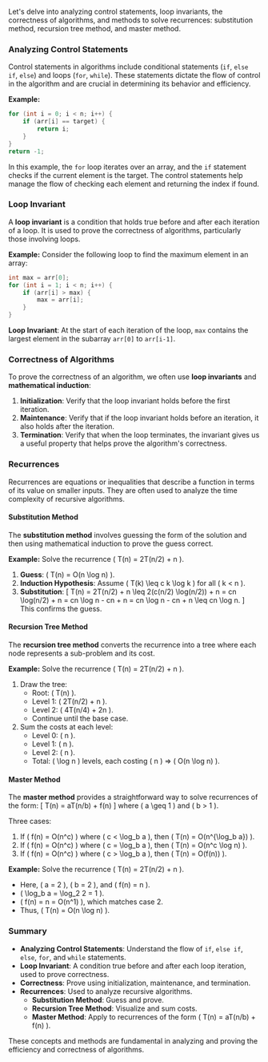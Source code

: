 Let's delve into analyzing control statements, loop invariants, the correctness of algorithms, and methods to solve recurrences: substitution method, recursion tree method, and master method.

### Analyzing Control Statements

Control statements in algorithms include conditional statements (`if`, `else if`, `else`) and loops (`for`, `while`). These statements dictate the flow of control in the algorithm and are crucial in determining its behavior and efficiency.

**Example:**
```cpp
for (int i = 0; i < n; i++) {
    if (arr[i] == target) {
        return i;
    }
}
return -1;
```
In this example, the `for` loop iterates over an array, and the `if` statement checks if the current element is the target. The control statements help manage the flow of checking each element and returning the index if found.

### Loop Invariant

A **loop invariant** is a condition that holds true before and after each iteration of a loop. It is used to prove the correctness of algorithms, particularly those involving loops.

**Example:**
Consider the following loop to find the maximum element in an array:
```cpp
int max = arr[0];
for (int i = 1; i < n; i++) {
    if (arr[i] > max) {
        max = arr[i];
    }
}
```
**Loop Invariant**: At the start of each iteration of the loop, `max` contains the largest element in the subarray `arr[0]` to `arr[i-1]`.

### Correctness of Algorithms

To prove the correctness of an algorithm, we often use **loop invariants** and **mathematical induction**:

1. **Initialization**: Verify that the loop invariant holds before the first iteration.
2. **Maintenance**: Verify that if the loop invariant holds before an iteration, it also holds after the iteration.
3. **Termination**: Verify that when the loop terminates, the invariant gives us a useful property that helps prove the algorithm's correctness.

### Recurrences

Recurrences are equations or inequalities that describe a function in terms of its value on smaller inputs. They are often used to analyze the time complexity of recursive algorithms.

#### Substitution Method

The **substitution method** involves guessing the form of the solution and then using mathematical induction to prove the guess correct.

**Example:**
Solve the recurrence \( T(n) = 2T(n/2) + n \).
1. **Guess**: \( T(n) = O(n \log n) \).
2. **Induction Hypothesis**: Assume \( T(k) \leq c k \log k \) for all \( k < n \).
3. **Substitution**:
   \[
   T(n) = 2T(n/2) + n \leq 2(c(n/2) \log(n/2)) + n = cn \log(n/2) + n = cn \log n - cn + n = cn \log n - cn + n \leq cn \log n.
   \]
This confirms the guess.

#### Recursion Tree Method

The **recursion tree method** converts the recurrence into a tree where each node represents a sub-problem and its cost.

**Example:**
Solve the recurrence \( T(n) = 2T(n/2) + n \).
1. Draw the tree:
   - Root: \( T(n) \).
   - Level 1: \( 2T(n/2) + n \).
   - Level 2: \( 4T(n/4) + 2n \).
   - Continue until the base case.
2. Sum the costs at each level:
   - Level 0: \( n \).
   - Level 1: \( n \).
   - Level 2: \( n \).
   - Total: \( \log n \) levels, each costing \( n \) => \( O(n \log n) \).

#### Master Method

The **master method** provides a straightforward way to solve recurrences of the form:
\[ T(n) = aT(n/b) + f(n) \]
where \( a \geq 1 \) and \( b > 1 \).

Three cases:

1. If \( f(n) = O(n^c) \) where \( c < \log_b a \), then \( T(n) = O(n^{\log_b a}) \).
2. If \( f(n) = O(n^c) \) where \( c = \log_b a \), then \( T(n) = O(n^c \log n) \).
3. If \( f(n) = O(n^c) \) where \( c > \log_b a \), then \( T(n) = O(f(n)) \).

**Example:**
Solve the recurrence \( T(n) = 2T(n/2) + n \).
- Here, \( a = 2 \), \( b = 2 \), and \( f(n) = n \).
- \( \log_b a = \log_2 2 = 1 \).
- \( f(n) = n = O(n^1) \), which matches case 2.
- Thus, \( T(n) = O(n \log n) \).

### Summary

- **Analyzing Control Statements**: Understand the flow of `if`, `else if`, `else`, `for`, and `while` statements.
- **Loop Invariant**: A condition true before and after each loop iteration, used to prove correctness.
- **Correctness**: Prove using initialization, maintenance, and termination.
- **Recurrences**: Used to analyze recursive algorithms.
  - **Substitution Method**: Guess and prove.
  - **Recursion Tree Method**: Visualize and sum costs.
  - **Master Method**: Apply to recurrences of the form \( T(n) = aT(n/b) + f(n) \).

These concepts and methods are fundamental in analyzing and proving the efficiency and correctness of algorithms.